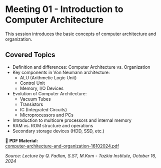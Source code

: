 # Meeting 01 - Introduction to Computer Architecture

This session introduces the basic concepts of computer architecture and organization.

## Covered Topics
- Definition and differences: Computer Architecture vs. Organization
- Key components in Von Neumann architecture:
  - ALU (Arithmetic Logic Unit)
  - Control Unit
  - Memory, I/O Devices
- Evolution of Computer Architecture:
  - Vacuum Tubes
  - Transistors
  - IC (Integrated Circuits)
  - Microprocessors and PCs
- Introduction to multicore processors and internal memory
- RAM vs. ROM structure and operations
- Secondary storage devices (HDD, SSD, etc.)

📄 **PDF Material:**  
[computer-architecture-and-organization-16102024.pdf](./computer-architecture-and-organization-16102024.pdf)

_Source: Lecture by Q. Fadlan, S.ST, M.Kom - Tazkia Institute, October 16, 2024_

